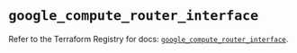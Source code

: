 # `google_compute_router_interface`

Refer to the Terraform Registry for docs: [`google_compute_router_interface`](https://registry.terraform.io/providers/hashicorp/google/6.5.0/docs/resources/compute_router_interface).
